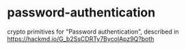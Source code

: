 # password-authentication

crypto primitives for "Password authentication", described in https://hackmd.io/G_b2SsCDRTy7BycolApz9Q?both
